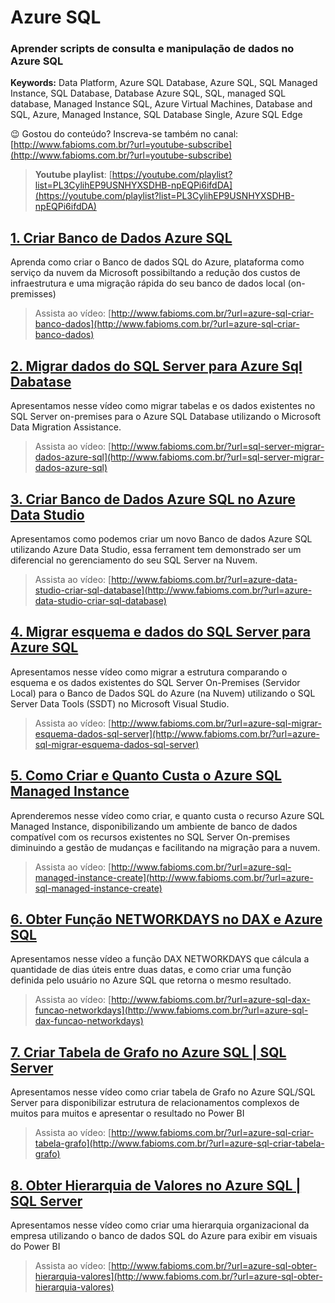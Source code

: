 # Azure SQL  
### **Aprender scripts de consulta e manipulação de dados no Azure SQL**  
**Keywords:** Data Platform, Azure SQL Database, Azure SQL, SQL Managed Instance, SQL Database, Database Azure SQL, SQL, managed SQL database, Managed Instance SQL, Azure Virtual Machines, Database and SQL, Azure, Managed Instance, SQL Database Single, Azure SQL Edge  

😉 Gostou do conteúdo? Inscreva-se também no canal: [http://www.fabioms.com.br/?url=youtube-subscribe](http://www.fabioms.com.br/?url=youtube-subscribe)

> **Youtube playlist**: [https://youtube.com/playlist?list=PL3CylihEP9USNHYXSDHB-npEQPi6ifdDA](https://youtube.com/playlist?list=PL3CylihEP9USNHYXSDHB-npEQPi6ifdDA)  


## [1. Criar Banco de Dados Azure SQL](/azure-sql-criar-banco-dados.md)
Aprenda como criar o Banco de dados SQL do Azure, plataforma como serviço da nuvem da Microsoft possibiltando a redução dos custos de infraestrutura e uma migração rápida do seu banco de dados local (on-premisses)
> Assista ao vídeo: [http://www.fabioms.com.br/?url=azure-sql-criar-banco-dados](http://www.fabioms.com.br/?url=azure-sql-criar-banco-dados)  

## [2. Migrar dados do SQL Server para Azure Sql Dabatase](/sql-server-migrar-dados-azure-sql.md)
Apresentamos nesse vídeo como migrar tabelas e os dados existentes no SQL Server on-premises para o Azure SQL Database utilizando o Microsoft Data Migration Assistance.

> Assista ao vídeo: [http://www.fabioms.com.br/?url=sql-server-migrar-dados-azure-sql](http://www.fabioms.com.br/?url=sql-server-migrar-dados-azure-sql)  

## [3. Criar Banco de Dados Azure SQL no Azure Data Studio](/azure-data-studio-criar-sql-database.md)
Apresentamos como podemos criar um novo Banco de dados Azure SQL utilizando Azure Data Studio, essa ferrament tem demonstrado ser um diferencial no gerenciamento do seu SQL Server na Nuvem.
> Assista ao vídeo: [http://www.fabioms.com.br/?url=azure-data-studio-criar-sql-database](http://www.fabioms.com.br/?url=azure-data-studio-criar-sql-database)  

## [4. Migrar esquema e dados do SQL Server para Azure SQL](/azure-sql-migrar-esquema-dados-sql-server.md)
Apresentamos nesse vídeo como migrar a estrutura comparando o esquema e os dados existentes do SQL Server On-Premises (Servidor Local) para o Banco de Dados SQL do Azure (na Nuvem) utilizando o SQL Server Data Tools (SSDT) no Microsoft Visual Studio. 
> Assista ao vídeo: [http://www.fabioms.com.br/?url=azure-sql-migrar-esquema-dados-sql-server](http://www.fabioms.com.br/?url=azure-sql-migrar-esquema-dados-sql-server)  

## [5. Como Criar e Quanto Custa o Azure SQL Managed Instance](/azure-sql-managed-instance-create.md)
Aprenderemos nesse vídeo como criar, e quanto custa o recurso Azure SQL Managed Instance, disponibilizando um ambiente de banco de dados compatível com os recursos existentes no SQL Server On-premises diminuindo a gestão de mudanças e facilitando na migração para a nuvem.
> Assista ao vídeo: [http://www.fabioms.com.br/?url=azure-sql-managed-instance-create](http://www.fabioms.com.br/?url=azure-sql-managed-instance-create)  

## [6. Obter Função NETWORKDAYS no DAX e Azure SQL](/azure-sql-dax-funcao-networkdays.md)
Apresentamos nesse vídeo a função DAX NETWORKDAYS que cálcula a quantidade de dias úteis entre duas datas, e como criar uma função definida pelo usuário no Azure SQL que retorna o mesmo resultado.
> Assista ao vídeo: [http://www.fabioms.com.br/?url=azure-sql-dax-funcao-networkdays](http://www.fabioms.com.br/?url=azure-sql-dax-funcao-networkdays)  

## [7. Criar Tabela de Grafo no Azure SQL | SQL Server ](/azure-sql-criar-tabela-grafo.md)
Apresentamos nesse vídeo como criar tabela de Grafo no Azure SQL/SQL Server para disponibilizar estrutura de relacionamentos complexos de muitos para muitos e apresentar o resultado no Power BI
> Assista ao vídeo: [http://www.fabioms.com.br/?url=azure-sql-criar-tabela-grafo](http://www.fabioms.com.br/?url=azure-sql-criar-tabela-grafo)  

## [8. Obter Hierarquia de Valores no Azure SQL | SQL Server](/azure-sql-obter-hierarquia-valores.md)
Apresentamos nesse vídeo como criar uma hierarquia organizacional da empresa utilizando o banco de dados SQL do Azure para exibir em visuais do Power BI
> Assista ao vídeo: [http://www.fabioms.com.br/?url=azure-sql-obter-hierarquia-valores](http://www.fabioms.com.br/?url=azure-sql-obter-hierarquia-valores)  
